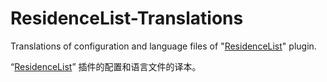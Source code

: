 # ResidenceList-Translations
Translations of configuration and language files of "[ResidenceList](https://github.com/ArtformGames/ResidenceList)" plugin.

“[ResidenceList](https://github.com/ArtformGames/ResidenceList)” 插件的配置和语言文件的译本。
